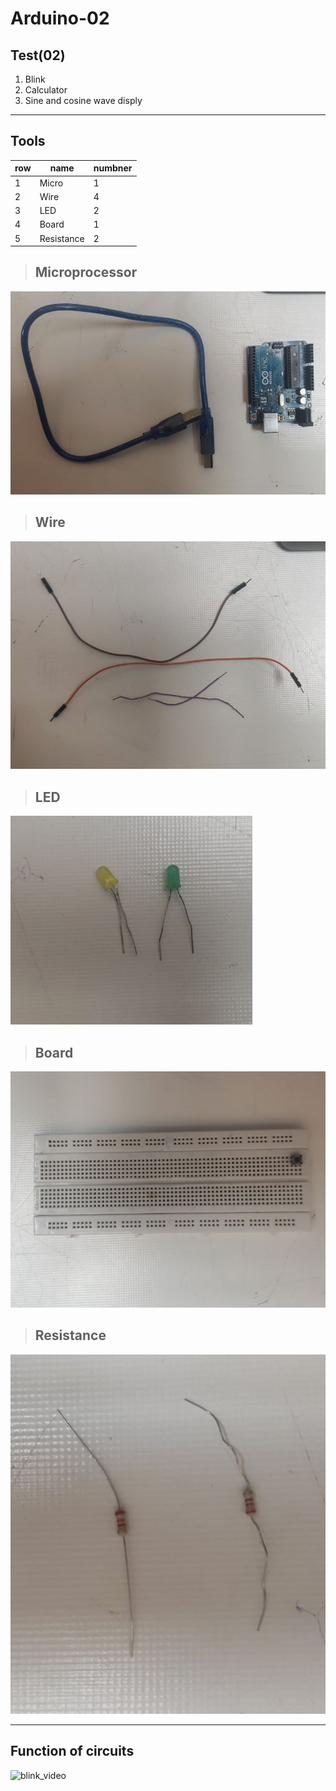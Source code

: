 # Arduino-02
## Test(02)
1. Blink
2. Calculator
3. Sine and cosine wave disply
---
## Tools

| row         | name        | numbner|
| ----------- | ----------- |--------|
| 1           | Micro       |   1    |
| 2           | Wire        |   4    |
| 3           | LED         |   2    |
| 4           | Board       |   1    |
| 5           | Resistance  |   2    |

> ## Microprocessor
 ![blink_circit](/Media/Micro.jpg) 

> ## Wire
 ![blink_circit](/Media/Wire.jpg)

 > ## LED
 ![blink_circit](/Media/LED.jpg)

> ## Board
 ![blink_circit](/Media/Board.jpg)

> ## Resistance
 ![blink_circit](/Media/Resistance.jpg)

---
## Function of circuits

![blink_video](/Media/Code02)

## 
